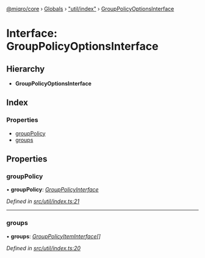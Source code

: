 [@miqro/core](../README.md) › [Globals](../globals.md) › ["util/index"](../modules/_util_index_.md) › [GroupPolicyOptionsInterface](_util_index_.grouppolicyoptionsinterface.md)

# Interface: GroupPolicyOptionsInterface

## Hierarchy

* **GroupPolicyOptionsInterface**

## Index

### Properties

* [groupPolicy](_util_index_.grouppolicyoptionsinterface.md#grouppolicy)
* [groups](_util_index_.grouppolicyoptionsinterface.md#groups)

## Properties

###  groupPolicy

• **groupPolicy**: *[GroupPolicyInterface](../modules/_util_index_.md#grouppolicyinterface)*

*Defined in [src/util/index.ts:21](https://github.com/claukers/miqro-core/blob/4ce290b/src/util/index.ts#L21)*

___

###  groups

• **groups**: *[GroupPolicyItemInterface](../modules/_util_index_.md#grouppolicyiteminterface)[]*

*Defined in [src/util/index.ts:20](https://github.com/claukers/miqro-core/blob/4ce290b/src/util/index.ts#L20)*
